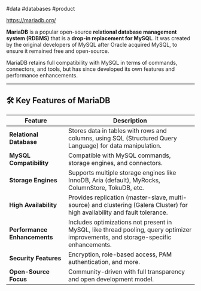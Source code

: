 #data #databases #product 

https://mariadb.org/

**MariaDB** is a popular open-source **relational database management system (RDBMS)** that is a **drop-in replacement for MySQL**. It was created by the original developers of MySQL after Oracle acquired MySQL, to ensure it remained free and open-source.

MariaDB retains full compatibility with MySQL in terms of commands, connectors, and tools, but has since developed its own features and performance enhancements.

---

## 🛠 **Key Features of MariaDB**

| Feature                      | Description                                                                                                                        |
| ---------------------------- | ---------------------------------------------------------------------------------------------------------------------------------- |
| **Relational Database**      | Stores data in tables with rows and columns, using SQL (Structured Query Language) for data manipulation.                          |
| **MySQL Compatibility**      | Compatible with MySQL commands, storage engines, and connectors.                                                                   |
| **Storage Engines**          | Supports multiple storage engines like InnoDB, Aria (default), MyRocks, ColumnStore, TokuDB, etc.                                  |
| **High Availability**        | Provides replication (master-slave, multi-source) and clustering (Galera Cluster) for high availability and fault tolerance.       |
| **Performance Enhancements** | Includes optimizations not present in MySQL, like thread pooling, query optimizer improvements, and storage-specific enhancements. |
| **Security Features**        | Encryption, role-based access, PAM authentication, and more.                                                                       |
| **Open-Source Focus**        | Community-driven with full transparency and open development model.                                                                |